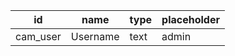 id         |name        |type           |placeholder                 
-----------|------------|---------------|----------------------------
cam_user   |Username    |text           |admin